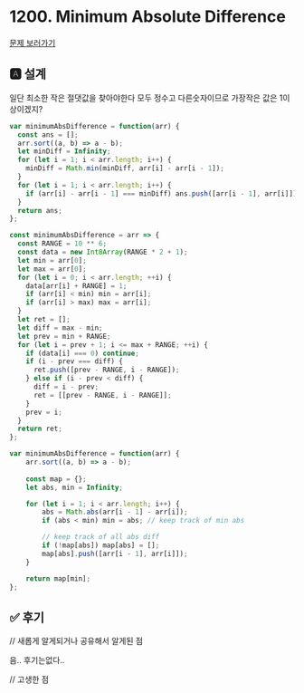 
# 1200. Minimum Absolute Difference

[문제 보러가기](https://leetcode.com/problems/minimum-absolute-difference/)

## 🅰 설계
일단 최소한 작은 절댓값을 찾아야한다 모두 정수고 다른숫자이므로 가장작은 값은 1이상이겠지?

```js
var minimumAbsDifference = function(arr) {
  const ans = [];
  arr.sort((a, b) => a - b);
  let minDiff = Infinity;
  for (let i = 1; i < arr.length; i++) {
    minDiff = Math.min(minDiff, arr[i] - arr[i - 1]);
  }
  for (let i = 1; i < arr.length; i++) {
    if (arr[i] - arr[i - 1] === minDiff) ans.push([arr[i - 1], arr[i]]);
  }
  return ans;
};
```

```js
const minimumAbsDifference = arr => {
  const RANGE = 10 ** 6;
  const data = new Int8Array(RANGE * 2 + 1);
  let min = arr[0];
  let max = arr[0];
  for (let i = 0; i < arr.length; ++i) {
    data[arr[i] + RANGE] = 1;
    if (arr[i] < min) min = arr[i];
    if (arr[i] > max) max = arr[i];
  }
  let ret = [];
  let diff = max - min;
  let prev = min + RANGE;
  for (let i = prev + 1; i <= max + RANGE; ++i) {
    if (data[i] === 0) continue;
    if (i - prev === diff) {
      ret.push([prev - RANGE, i - RANGE]);
    } else if (i - prev < diff) {
      diff = i - prev;
      ret = [[prev - RANGE, i - RANGE]];
    }
    prev = i;
  }
  return ret;
};
```

```js
var minimumAbsDifference = function(arr) {
    arr.sort((a, b) => a - b);
	
    const map = {};
    let abs, min = Infinity;

    for (let i = 1; i < arr.length; i++) {
        abs = Math.abs(arr[i - 1] - arr[i]);
        if (abs < min) min = abs; // keep track of min abs

        // keep track of all abs diff
        if (!map[abs]) map[abs] = [];
        map[abs].push([arr[i - 1], arr[i]]);
    }

    return map[min];
};
```
## ✅ 후기
// 새롭게 알게되거나 공유해서 알게된 점

음.. 후기는없다..


// 고생한 점
